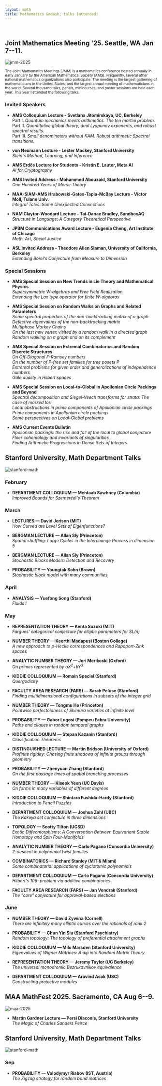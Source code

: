 ```yaml
---
layout: math
title: Mathematics &mdash; talks (attended)
---
```

<br>

## Joint Mathematics Meeting '25. Seattle, WA Jan 7--11.

![jmm-2025](images/jmm25.png)

<small>The Joint Mathematics Meetings (JMM) is a mathematics conference hosted annually in early January by the American Mathematical Society (AMS). Frequently, several other national mathematics organizations also participate. The meeting is the largest gathering of mathematicians in the United States, and the largest annual meeting of mathematicians in the world. Several thousand talks, panels, minicourses, and poster sessions are held each year. This year I attended the following talks. </small>

### Invited Speakers

- **AMS Colloquium Lecture - Svetlana Jitomirskaya, UC, Berkeley** <br>
Part I. *Quantum mechanics meets arithmetics. The ten martini problem.* <br>
Part II. *Quantitative global theory, dual Lyapunov exponents, and robust spectral results.* <br>
Part III. *Small denominators without KAM. Robust arithmetic Spectral transitions.* <br>

- **von Neumann Lecture - Lester Mackey, Stanford University** <br>
*Stein's Method, Learning, and Inference*

- **AMS Erdős Lecture for Students - Kristin E. Lauter, Meta AI** <br>
*AI for Cryptography*

- **AMS Invited Address - Mohammed Abouzaid, Stanford University** <br>
_One Hundred Years of Morse Theory_

- **MAA-SIAM-AMS Hrabowski-Gates-Tapia-McBay Lecture - Victor Moll, Tulane Univ.** <br>
_Integral Tales: Some Unexpected Connections_

- **NAM Claytor-Woodard Lecture - Tai-Danae Bradley, SandboxAQ** <br>
_Structure in Language: A Category Theoretical Perspective_

- **JPBM Communications Award Lecture - Eugenia Cheng, Art Institute of Chicago** <br>
_Math, Art, Social Justice_

- **ASL Invited Address - Theodore Allen Slaman, University of California, Berkeley** <br>
_Extending Borel's Conjecture from Measure to Dimension_

### Special Sessions

- **AMS Special Session on New Trends in Lie Theory and Mathematical Physics** <br>
_Supersymmetric W-algebras and Free Field Realization_ <br>
_Extending the Lax type operator for finite W-algebras_ 

- **AMS Special Session on Random Walks on Graphs and Related Parameters** <br>
_Some spectral properties of the non-backtracking matrix of a graph_ <br> 
_Defective eigenvalues of the non-backtracking matrix_ <br> 
_Multiphase Markov Chains_ <br>
_On the last new vertex visited by a random walk in a directed graph_ <br>
_Random walking on a graph and on its complement_ 

- **AMS Special Session on Extremal Combinatorics and Random Discrete Structures** <br>
_On Off-Diagonal F-Ramsey numbers_ <br>
_On the number of P-free set families for tree posets P_ <br>
_Extremal problems for given order and generalizations of independence numbers_ <br>
_Gale duality in Hilbert spaces_

- **AMS Special Session on Local-to-Global in Apollonian Circle Packings and Beyond** <br>
_Spectral decomposition and Siegel-Veech transforms for strata: The case of marked tori_ <br>
_Local obstructions in prime components of Apollonian circle packings_ <br>
_Prime components in Apollonian circle packings_ <br>
_Some perspectives on Local-Global problems_

- **AMS Current Events Bulletin** <br>
_Apollonian packings: the rise and fall of the local to global conjecture_ <br>
_Floer cohomology and invariants of singularities_ <br>
_Finding Arithmetic Progressions in Dense Sets of Integers_

## Stanford University, Math Department Talks

![stanford-math](images/smdt.png)

### February

<ul>
<li><details>
  <summary style="list-style: none;"><b>DEPARTMENT COLLOQUIUM &mdash; Mehtaab Sawhney (Columbia)</b><br>
    <i>Improved Bounds for Szemerédi's Theorem</i></summary>
  <small><img src="images/02-27.png" alt="Feb 27"></small>
</details></li>
 </ul>

### March

<ul>
<li><details>
  <summary style="list-style: none;"><b>LECTURES &mdash; David Jerison (MIT)</b><br>
    <i>How Curved are Level Sets of Eigenfunctions?</i></summary>
  <small><img src="images/03-04.png" alt="Mar 4"></small>
</details></li>
</ul>

<ul>
<li><details>
  <summary style="list-style: none;"><b>BERGMAN LECTURE &mdash; Allan Sly (Princeton)</b><br>
    <i>Spatial shuffling: Large Cycles in the Interchange ​Process in dimension 5</i></summary>
  <small><img src="images/03-13.png" alt="Mar 13"></small>
</details></li>
</ul>

<ul>
<li><details>
  <summary style="list-style: none;"><b>BERGMAN LECTURE &mdash; Allan Sly (Princeton)</b><br>
    <i>Stochastic Blocks Models: Detection and Recovery</i></summary>
  <small><img src="images/03-17.png" alt="Mar 17"></small>
</details></li>
</ul>

<ul>
<li><details>
  <summary style="list-style: none;"><b>PROBABILITY &mdash; Youngtak Sohn (Brown)</b><br>
    <i>Stochastic block model with many communities</i></summary>
  <small><img src="images/03-31.png" alt="Mar 31"></small>
</details></li>
</ul>

### April

<ul>
<li><details>
  <summary style="list-style: none;"><b>ANALYSIS &mdash; Yuefong Song (Stanford)</b><br>
    <i>Fluids I</i></summary>
  <small><img src="images/04-04.png" alt="Apr 4"></small>
</details></li>
</ul>

### May

<ul>
<li><details>
  <summary style="list-style: none;"><b>REPRESENTATION THEORY &mdash; Kenta Suzuki (MIT)</b><br>
    <i>Fargues' categorical conjecture for elliptic parameters for SL(n)</i></summary>
  <small><img src="images/05-1.png" alt="May 1"></small>
</details></li>
</ul>

<ul>
<li><details>
  <summary style="list-style: none;"><b>NUMBER THEORY &mdash; Keerthi Madapusi (Boston College)</b><br>
    <i>A new approach to p-Hecke correspondences and Rapoport-Zink spaces</i></summary>
  <small><img src="images/05-05.png" alt="May 5"></small>
</details></li>
</ul>

<ul>
<li><details>
  <summary style="list-style: none;"><b>ANALYTIC NUMBER THEORY &mdash; Jori Merikoski (Oxford)</b><br>
    <i>On primes represented by aX<sup>2</sup>+bY<sup>3</sup></i></summary>
  <small><img src="images/05-07.png" alt="May 7"></small>
</details></li>
</ul>

<ul>
<li><details>
  <summary style="list-style: none;"><b>KIDDIE COLLOQUIUM &mdash; Romain Speciel (Stanford)</b><br>
    <i>Quergodicity</i></summary>
  <small><img src="images/05-08a.png" alt="May 8"></small>
</details></li>
</ul>

<ul>
<li><details>
  <summary style="list-style: none;"><b>FACULTY AREA RESEARCH (FARS) &mdash; Sarah Peluse (Stanford)</b><br>
    <i>Finding multidimensional configurations in subsets of the integer grid</i></summary>
  <small><img src="images/05-08b.png" alt="May 8"></small>
</details></li>
</ul>

<ul>
<li><details>
  <summary style="list-style: none;"><b>NUMBER THEORY &mdash; Tongmu He (Princeton)</b><br>
    <i>Pointwise perfectoidness of Shimura varieties at infinite level</i></summary>
  <small><img src="images/05-12a.png" alt="May 12"></small>
</details></li>
</ul>

<ul>
<li><details>
  <summary style="list-style: none;"><b>PROBABILITY &mdash; Gabor Lugosi (Pompeu Fabra University)</b><br>
    <i>Paths and cliques in random temporal graphs</i></summary>
  <small><img src="images/05-12b.png" alt="May 12"></small>
</details></li>
</ul>

<ul>
<li><details>
  <summary style="list-style: none;"><b>KIDDIE COLLOQUIUM &mdash; Stepan Kazanin (Stanford)</b><br>
    <i>Classification Theorems</i></summary>
  <small><img src="images/05-15a.png" alt="May 15"></small>
</details></li>
</ul>

<ul>
<li><details>
  <summary style="list-style: none;"><b>DISTINGUISHED LECTURE &mdash; Martin Bridson (University of Oxford)</b><br>
    <i>Profinite rigidity: Chasing finite shadows of infinite groups through geometry</i></summary>
  <small><img src="images/05-15b.png" alt="May 15"></small>
</details></li>
</ul>

<ul>
<li><details>
  <summary style="list-style: none;"><b>PROBABILITY &mdash; Zhenyuan Zhang (Stanford)</b><br>
    <i>On the first passage times of spatial branching processes</i></summary>
  <small><img src="images/05-19b.png" alt="May 19"></small>
</details></li>
</ul>

<ul>
<li><details>
  <summary style="list-style: none;"><b>NUMBER THEORY &mdash; Kiseok Yeon (UC Davis)</b><br>
    <i>On forms in many variables of different degrees</i></summary>
  <small><img src="images/05-19a.png" alt="May 19"></small>
</details></li>
</ul>

<ul>
<li><details>
  <summary style="list-style: none;"><b>KIDDIE COLLOQUIUM &mdash; Shintaro Fushida-Hardy (Stanford)</b><br>
    <i>Introduction to Pencil Puzzles</i></summary>
  <small><img src="images/05-22a.png" alt="May 22"></small>
</details></li>
</ul>

<ul>
<li><details>
  <summary style="list-style: none;"><b>DEPARTMENT COLLOQUIUM &mdash; Joshua Zahl (UBC)</b><br>
    <i>The Kakeya set conjecture in three dimensions</i></summary>
  <small><img src="images/05-22b.png" alt="May 22"></small>
</details></li>
</ul>

<ul>
<li><details>
  <summary style="list-style: none;"><b>TOPOLOGY &mdash; Scotty Tilton (UCSD)</b><br>
    <i>Exotic Diffeomorphisms: A Conversation Between Equivariant Stable Homotopy and Spin Four-Manifolds</i></summary>
  <small><img src="images/05-27.png" alt="May 27"></small>
</details></li>
</ul>

<ul>
<li><details>
  <summary style="list-style: none;"><b>ANALYTIC NUMBER THEORY &mdash; Carlo Pagano (Concordia University)</b><br>
    <i>2-descent in polynomial twist families</i></summary>
  <small><img src="images/05-28.png" alt="May 28"></small>
</details></li>
</ul>

<ul>
<li><details>
  <summary style="list-style: none;"><b>COMBINATORICS &mdash; Richard Stanley (MIT & Miami)</b><br>
    <i>Some combinatorial applications of cyclotomic polynomials</i> </summary>
  <small><img src="images/05-29a.png" alt="May 29"></small>
</details></li>
</ul>

<ul>
<li><details>
  <summary style="list-style: none;"><b>DEPARTMENT COLLOQUIUM &mdash; Carlo Pagano (Concordia University)</b><br>
    <i>Hilbert's 10th problem via additive combinatorics</i></summary>
  <small><img src="images/05-29b.png" alt="May 29"></small>
</details></li>
</ul>

<ul>
<li><details>
  <summary style="list-style: none;"><b>FACULTY AREA RESEARCH (FARS) &mdash; Jan Vondrak (Stanford)</b><br>
    <i>The "core" conjecture for approval-based elections</i></summary>
  <small><img src="images/05-30.png" alt="May 30"></small>
</details></li>
</ul>


### June

<ul>
<li><details>
  <summary style="list-style: none;"><b>NUMBER THEORY &mdash; David Zywina (Cornell)</b><br>
    <i>There are infinitely many elliptic curves over the rationals of rank 2</i></summary>
  <small><img src="images/06-02a.png" alt="June 2"></small>
</details></li>
</ul>

<ul>
<li><details>
  <summary style="list-style: none;"><b>PROBABILITY &mdash; Chun Yin Siu (Stanford Psychiatry)</b><br>
    <i>Random topology: The topology of preferential attachment graphs</i></summary>
  <small><img src="images/06-02b.png" alt="June 2"></small>
</details></li>
</ul>

<ul>
<li><details>
  <summary style="list-style: none;"><b>KIDDIE COLLOQUIUM &mdash; Milo Marsden (Stanford University)</b><br>
    <i>Eigenvalues of Wigner Matrices: A dip into Random Matrix Theory</i></summary>
  <small><img src="images/06-05a.png" alt="June 5"></small>
</details></li>
</ul>

<ul>
<li><details>
  <summary style="list-style: none;"><b>REPRESENTATION THEORY &mdash; Jeremy Taylor (UC Berkeley)</b><br>
    <i>The universal monodromic Bezrukavnikov equivalence</i></summary>
  <small><img src="images/06-05c.png" alt="June 5"></small>
</details></li>
</ul>

<ul>
<li><details>
  <summary style="list-style: none;"><b>DEPARTMENT COLLOQUIUM &mdash; Aravind Asok (USC)</b><br>
    <i>Constructing projective modules</i></summary>
  <small><img src="images/06-05b.png" alt="June 5"></small>
</details></li>
</ul>

## MAA MathFest 2025. Sacramento, CA Aug 6--9.

![maa-2025](images/maa25.png)

<ul>
<li><details>
  <summary style="list-style: none;"><b>Martin Gardner Lecture &mdash; Persi Diaconis, Stanford University</b><br>
    <i>The Magic of Charles Sanders Peirce</i></summary>
  <small><img src="images/persi.png" alt="Persi Diaconis"></small>
</details></li>
 </ul>

 ## Stanford University, Math Department Talks

![stanford-math](images/smdt.png)

### Sep

<ul>
<li><details>
  <summary style="list-style: none;"><b>PROBABILITY &mdash; Volodymyr Riabov (IST, Austria)</b><br>
    <i>The Zigzag strategy for random band matrices</i></summary>
  <small><img src="images/08-22a.png" alt="Feb 27"></small>
</details></li>
 </ul>


